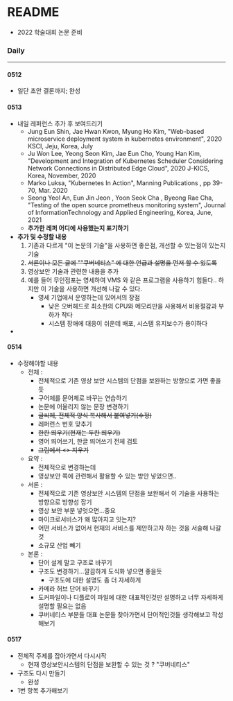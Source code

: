 # README

- 2022 학술대회 논문 준비





### Daily

---

#### 0512

- 일단 초안 결론까지; 완성 



#### 0513

- 내일 레퍼런스 추가 후 보여드리기
  - Jung Eun Shin, Jae Hwan Kwon, Myung Ho Kim, "Web-based microservice deployment system in kubernetes environment", 2020 KSCI, Jeju, Korea, July
  - Ju Won Lee, Yeong Seon Kim, Jae Eun Cho, Young Han Kim, "Development and Integration of Kubernetes Scheduler Considering Network Connections in Distributed Edge Cloud", 2020 J-KICS, Korea, November, 2020
  - Marko Luksa, "Kubernetes In Action", Manning Publications , pp 39-70, Mar. 2020  
  - Seong Yeol An, Eun Jin Jeon , Yoon Seok Cha , Byeong Rae Cha, "Testing of the open source prometheus monitoring system", Journal of InformationTechnology and Applied Engineering, Korea, June, 2021
  - **추가한 레퍼 어디에 사용했는지 표기하기**
- **추가 및 수정할 내용**
  1. 기존과 다르게 "이 논문의 기술"을 사용하면 좋은점, 개선할 수 있는점이 있는지 기술
  2. ~~서론이나 모든 글에 ""쿠버네티스" 에 대한 언급과 설명을 먼저 할 수 있도록~~
  3. 영상보안 기술과 관련한 내용을 추가
  4. 예를 들어 무인점포는 영세하여 VMS 와 같은 프로그램을 사용하기 힘들다.. 하지만 이 기술을 사용하면 개선해 나갈 수 있다.
     - 영세 기업에서 운영하는데 있어서의 장점
       - 낮은 오버헤드로 최소한의 CPU와 메모리만을 사용해서 비용절감과 부하가 작다
       - 시스템 장애에 대응이 쉬운데 배포, 시스템 유지보수가 용이하다
- 



#### 0514

- 수정해야할 내용
  - 전체 :
    - 전체적으로 기존 영상 보안 시스템의 단점을 보완하는 방향으로 가면 좋을듯
    - 구어체를 문어체로 바꾸는 연습하기
    - 논문에 어울리지 않는 문장 변경하기
    - ~~글씨체, 전체적 양식 복사해서 붙여넣기(수정)~~
    - 레퍼런스 번호 맞추기
    - ~~한칸 띄우기(현재는 두칸 띄우기)~~
    - 영어 띄어쓰기, 한글 띄어쓰기 전체 검토
    - ~~그림에서 <> 지우기~~
  - 요약 :
    - 전체적으로 변경하는데 
    - 영상보안 쪽에 관련해서 활용할 수 있는 방안 넣었으면..
  - 서론 : 
    - 전체적으로 기존 영상보안 시스템의 단점을 보완해서 이 기술을 사용하는 방향으로 방향성 잡기
    - 영상 보안 부분 넣엇으면...중요
    - 마이크로서비스가 왜 많아지고 잇는지?
    - 어떤 서비스가 없어서 현재의 서비스를 제안하고자 하는 것을 서술해 나갈것
    - 소규모 산업 빼기
  - 본론  : 
    - 단어 설계 말고 구조로 바꾸기
    - 구조도 변경하기...깔끔하게 도식화 넣으면 좋을듯
      - 구조도에 대한 설명도 좀 더 자세하게
    - 카메라 허브 단어 바꾸기
    - 도커파일이나 디플로이 파일에 대한 대표적인것만 설명하고 너무 자세하게 설명할 필요는 없음
    - 쿠버네티스 부분들 대표 논문들 찾아가면서 단어적인것들 생각해보고 작성해보기



#### 0517

- 전체적 주제를 잡아가면서 다시시작
  - 현재 영상보안시스템의 단점을 보완할 수 있는 것 ? "쿠버네티스" 
- 구조도 다시 만들기
  - 완성
- 1번 항목 추가해보기